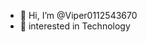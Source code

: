 - 👋 Hi, I’m @Viper0112543670
- 👀 interested in Technology 



<!---
Viper0112543670/Viper0112543670 is a ✨ special ✨ repository because its `README.md` (this file) appears on your GitHub profile.
You can click the Preview link to take a look at your changes.
--->
